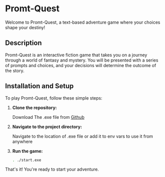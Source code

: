 # Promt-Quest

Welcome to Promt-Quest, a text-based adventure game where your choices shape your destiny!

## Description

Promt-Quest is an interactive fiction game that takes you on a journey through a world of fantasy and mystery. You will be presented with a series of prompts and choices, and your decisions will determine the outcome of the story.

## Installation and Setup

To play Promt-Quest, follow these simple steps:

1.  **Clone the repository:**

    Download The .exe file from [Github](https://github.com/kushmdesai/promt-quest/releases)

2.  **Navigate to the project directory:**
    
    Navigate to the location of .exe file or add it to env vars to use it from anywhere

3.  **Run the game:**
    ```bash
    . ./start.exe
    ```

That's it! You're ready to start your adventure.